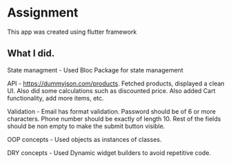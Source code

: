 # Assignment

This app was created using flutter framework

## What I did.

State managment - Used Bloc Package for state management

API - https://dummyjson.com/products. Fetched products, displayed a clean UI. Also did some calculations such as discounted price. Also added Cart functionality, add more items, etc.

Validation - Email has format validation. Password should be of 6 or more characters. Phone number should be exactly of length 10. Rest of the fields should be non empty to make the submit button visible.

OOP concepts - Used objects as instances of classes.

DRY concepts - Used Dynamic widget builders to avoid repetitive code.


